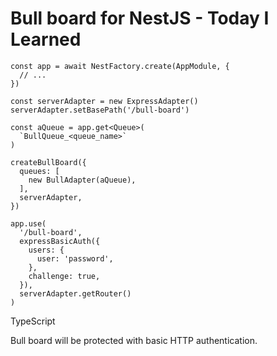 # Bull board for NestJS - Today I Learned
```
const app = await NestFactory.create(AppModule, {
  // ...
})

const serverAdapter = new ExpressAdapter()
serverAdapter.setBasePath('/bull-board')

const aQueue = app.get<Queue>(
  `BullQueue_<queue_name>`
)

createBullBoard({
  queues: [
    new BullAdapter(aQueue),
  ],
  serverAdapter,
})

app.use(
  '/bull-board',
  expressBasicAuth({
    users: {
      user: 'password',
    },
    challenge: true,
  }),
  serverAdapter.getRouter()
)
```

TypeScript

Bull board will be protected with basic HTTP authentication.